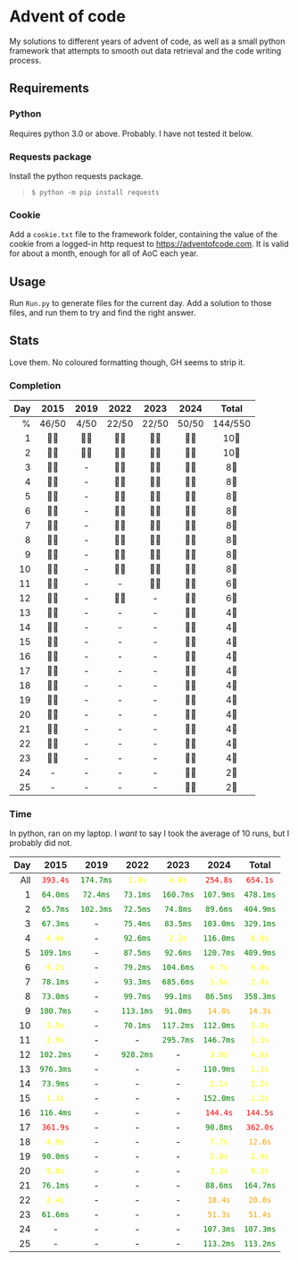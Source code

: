 # Advent of code
My solutions to different years of advent of code, as well as a small python framework that attempts to smooth out data retrieval and the code writing process.

## Requirements
### Python
Requires python 3.0 or above. Probably. I have not tested it below.

### Requests package
Install the python requests package.
> ```$ python -m pip install requests```

### Cookie
Add a `cookie.txt` file to the framework folder, containing the value of the cookie from a logged-in http request to https://adventofcode.com. It is valid for about a month, enough for all of AoC each year.

## Usage
Run `Run.py` to generate files for the current day. Add a solution to those files, and run them to try and find the right answer.

## Stats
Love them. No coloured formatting though, GH seems to strip it.


### Completion
|Day|2015|2019|2022|2023|2024|Total|
|-:|:-:|:-:|:-:|:-:|:-:|:-:|
|%|46/50|4/50|22/50|22/50|50/50|144/550|
|1|🌟🌟|🌟🌟|🌟🌟|🌟🌟|🌟🌟|10🌟|
|2|🌟🌟|🌟🌟|🌟🌟|🌟🌟|🌟🌟|10🌟|
|3|🌟🌟|-|🌟🌟|🌟🌟|🌟🌟|8🌟|
|4|🌟🌟|-|🌟🌟|🌟🌟|🌟🌟|8🌟|
|5|🌟🌟|-|🌟🌟|🌟🌟|🌟🌟|8🌟|
|6|🌟🌟|-|🌟🌟|🌟🌟|🌟🌟|8🌟|
|7|🌟🌟|-|🌟🌟|🌟🌟|🌟🌟|8🌟|
|8|🌟🌟|-|🌟🌟|🌟🌟|🌟🌟|8🌟|
|9|🌟🌟|-|🌟🌟|🌟🌟|🌟🌟|8🌟|
|10|🌟🌟|-|🌟🌟|🌟🌟|🌟🌟|8🌟|
|11|🌟🌟|-|-|🌟🌟|🌟🌟|6🌟|
|12|🌟🌟|-|🌟🌟|-|🌟🌟|6🌟|
|13|🌟🌟|-|-|-|🌟🌟|4🌟|
|14|🌟🌟|-|-|-|🌟🌟|4🌟|
|15|🌟🌟|-|-|-|🌟🌟|4🌟|
|16|🌟🌟|-|-|-|🌟🌟|4🌟|
|17|🌟🌟|-|-|-|🌟🌟|4🌟|
|18|🌟🌟|-|-|-|🌟🌟|4🌟|
|19|🌟🌟|-|-|-|🌟🌟|4🌟|
|20|🌟🌟|-|-|-|🌟🌟|4🌟|
|21|🌟🌟|-|-|-|🌟🌟|4🌟|
|22|🌟🌟|-|-|-|🌟🌟|4🌟|
|23|🌟🌟|-|-|-|🌟🌟|4🌟|
|24|-|-|-|-|🌟🌟|2🌟|
|25|-|-|-|-|🌟🌟|2🌟|


### Time
In python, ran on my laptop. I _want_ to say I took the average of 10 runs, but I probably did not.

|Day|2015|2019|2022|2023|2024|Total|
|-:|:-:|:-:|:-:|:-:|:-:|:-:|
|All|<span class="bad">`393.4s`</span>|<span class="perfect">`174.7ms`</span>|<span class="good">`1.8s`</span>|<span class="good">`4.0s`</span>|<span class="bad">`254.8s`</span>|<span class="bad">`654.1s`</span>|
|1|<span class="perfect">`64.0ms`</span>|<span class="perfect">`72.4ms`</span>|<span class="perfect">`73.1ms`</span>|<span class="perfect">`160.7ms`</span>|<span class="perfect">`107.9ms`</span>|<span class="perfect">`478.1ms`</span>|
|2|<span class="perfect">`65.7ms`</span>|<span class="perfect">`102.3ms`</span>|<span class="perfect">`72.5ms`</span>|<span class="perfect">`74.8ms`</span>|<span class="perfect">`89.6ms`</span>|<span class="perfect">`404.9ms`</span>|
|3|<span class="perfect">`67.3ms`</span>|-|<span class="perfect">`75.4ms`</span>|<span class="perfect">`83.5ms`</span>|<span class="perfect">`103.0ms`</span>|<span class="perfect">`329.1ms`</span>|
|4|<span class="good">`4.4s`</span>|-|<span class="perfect">`92.6ms`</span>|<span class="good">`2.2s`</span>|<span class="perfect">`116.0ms`</span>|<span class="good">`6.8s`</span>|
|5|<span class="perfect">`109.1ms`</span>|-|<span class="perfect">`87.5ms`</span>|<span class="perfect">`92.6ms`</span>|<span class="perfect">`120.7ms`</span>|<span class="perfect">`409.9ms`</span>|
|6|<span class="good">`4.2s`</span>|-|<span class="perfect">`79.2ms`</span>|<span class="perfect">`104.6ms`</span>|<span class="good">`4.7s`</span>|<span class="good">`9.0s`</span>|
|7|<span class="perfect">`78.1ms`</span>|-|<span class="perfect">`93.3ms`</span>|<span class="perfect">`685.6ms`</span>|<span class="good">`1.6s`</span>|<span class="good">`2.4s`</span>|
|8|<span class="perfect">`73.0ms`</span>|-|<span class="perfect">`99.7ms`</span>|<span class="perfect">`99.1ms`</span>|<span class="perfect">`86.5ms`</span>|<span class="perfect">`358.3ms`</span>|
|9|<span class="perfect">`180.7ms`</span>|-|<span class="perfect">`113.1ms`</span>|<span class="perfect">`91.0ms`</span>|<span class="decent">`14.0s`</span>|<span class="decent">`14.3s`</span>|
|10|<span class="good">`3.5s`</span>|-|<span class="perfect">`70.1ms`</span>|<span class="perfect">`117.2ms`</span>|<span class="perfect">`112.0ms`</span>|<span class="good">`3.8s`</span>|
|11|<span class="good">`2.9s`</span>|-|-|<span class="perfect">`295.7ms`</span>|<span class="perfect">`146.7ms`</span>|<span class="good">`3.3s`</span>|
|12|<span class="perfect">`102.2ms`</span>|-|<span class="perfect">`928.2ms`</span>|-|<span class="good">`3.0s`</span>|<span class="good">`4.0s`</span>|
|13|<span class="perfect">`976.3ms`</span>|-|-|-|<span class="perfect">`110.9ms`</span>|<span class="good">`1.1s`</span>|
|14|<span class="perfect">`73.9ms`</span>|-|-|-|<span class="good">`2.1s`</span>|<span class="good">`2.2s`</span>|
|15|<span class="good">`1.1s`</span>|-|-|-|<span class="perfect">`152.0ms`</span>|<span class="good">`1.2s`</span>|
|16|<span class="perfect">`116.4ms`</span>|-|-|-|<span class="bad">`144.4s`</span>|<span class="bad">`144.5s`</span>|
|17|<span class="bad">`361.9s`</span>|-|-|-|<span class="perfect">`90.8ms`</span>|<span class="bad">`362.0s`</span>|
|18|<span class="good">`4.9s`</span>|-|-|-|<span class="good">`7.7s`</span>|<span class="decent">`12.6s`</span>|
|19|<span class="perfect">`90.0ms`</span>|-|-|-|<span class="good">`2.8s`</span>|<span class="good">`2.9s`</span>|
|20|<span class="good">`5.8s`</span>|-|-|-|<span class="good">`3.3s`</span>|<span class="good">`9.2s`</span>|
|21|<span class="perfect">`76.1ms`</span>|-|-|-|<span class="perfect">`88.6ms`</span>|<span class="perfect">`164.7ms`</span>|
|22|<span class="good">`2.4s`</span>|-|-|-|<span class="decent">`18.4s`</span>|<span class="decent">`20.8s`</span>|
|23|<span class="perfect">`61.6ms`</span>|-|-|-|<span class="decent">`51.3s`</span>|<span class="decent">`51.4s`</span>|
|24|-|-|-|-|<span class="perfect">`107.3ms`</span>|<span class="perfect">`107.3ms`</span>|
|25|-|-|-|-|<span class="perfect">`113.2ms`</span>|<span class="perfect">`113.2ms`</span>|


<style>
    .perfect {
        /* 100%; 1-1000 ms */
        color: green;
    }
    .quitegood {
        color: lightgreen;
    }
    .good {
        /* 50-100%; 1-10 s */
        color: yellow;
    }
    .decent {
        /* 10-50%; 10-100 s */
        color: orange;
    }
    .bad {
        /* 0-10%; 100+ s */
        color: red;
    }
    .insane {
        /* 1-1000 Î¼s */
        color: blue;
    }
    .impossible {
        /* <1000 ns */
        color: purple;
    }
    .horrendous {
        /* >100 s */
        color: black;
    }
</style>
